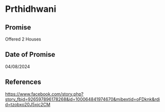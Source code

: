 # Prthidhwani 

## Promise

Offered 2 Houses

## Date of Promise
04/08/2024

## References

https://www.facebook.com/story.php?story_fbid=926597896178268&id=100064841974670&mibextid=oFDknk&rdid=tzobxo20J5xjc2CM